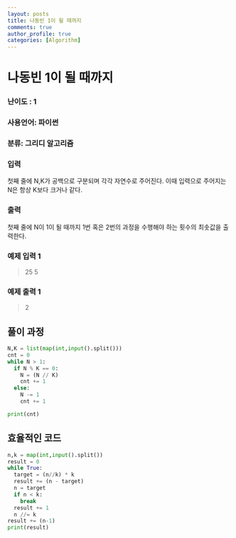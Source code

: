 ```yaml
---
layout: posts
title: 나동빈 1이 될 때까지
comments: true
author_profile: true
categories: [Algorithm]
---
```


# 나동빈 1이 될 때까지
### 난이도 : 1
### 사용언어: 파이썬
### 분류: 그리디 알고리즘


### 입력
첫째 줄에 N,K가 공백으로 구분되며 각각 자연수로 주어진다. 
이때 입력으로 주어지는 N은 항상 K보다 크거나 같다.
### 출력
첫째 줄에 N이 1이 될 때까지 1번 혹은 2번의 과정을 수행해야 하는 횟수의 최솟값을 출력한다. 
### 예제 입력 1 
> 25 5
### 예제 출력 1
> 2


## 풀이 과정
```python
N,K = list(map(int,input().split()))
cnt = 0
while N > 1:
  if N % K == 0:
    N = (N // K)
    cnt += 1
  else:
    N -= 1
    cnt += 1

print(cnt)
```
## 효율적인 코드
```python
n,k = map(int,input().split())
result = 0
while True:
  target = (n//k) * k
  result += (n - target)
  n = target
  if n < k:
    break
  result += 1
  n //= k
result += (n-1)
print(result)
```
